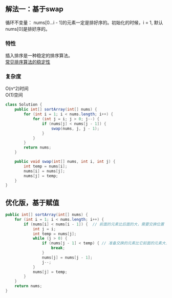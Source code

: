 ## 解法一：基于swap
循环不变量： nums[0...i - 1]的元素一定是排好序的。初始化的时候，i = 1, 默认nums[0]是排好序的。

### 特性
插入排序是一种稳定的排序算法。  
[常见排序算法的稳定性](https://www.cnblogs.com/codingmylife/archive/2012/10/21/2732980.html#:~:text=(5)%E5%BD%92%E5%B9%B6%E6%8E%92%E5%BA%8F%E5%BD%92%E5%B9%B6%E6%8E%92%E5%BA%8F,%E4%B8%8D%E4%BC%9A%E7%A0%B4%E5%9D%8F%E7%A8%B3%E5%AE%9A%E6%80%A7%E3%80%82)
### 复杂度
O(n^2)时间  
O(1)空间

```java
class Solution {
    public int[] sortArray(int[] nums) {
        for (int i = 1; i < nums.length; i++) {
            for (int j = i; j > 0; j--) {
                if (nums[j] < nums[j - 1]) {
                    swap(nums, j, j - 1);
                }
            }
        }
        return nums;
    }

    public void swap(int[] nums, int i, int j) {
        int temp = nums[i];
        nums[i] = nums[j];
        nums[j] = temp;
    }
}
```

## 优化版，基于赋值
```java
public int[] sortArray(int[] nums) {
    for (int i = 1; i < nums.length; i++) {
        if (nums[i] < nums[i - 1]) {  // 前面的元素比后面的大，需要交换位置
            int j = i;
            int temp = nums[j];
            while (j > 0) {
                if (nums[j - 1] < temp) { // 准备交换的元素比它前面的元素大，说明前面的元素已排序，退出while loop
                    break;
                }
                nums[j] = nums[j - 1];
                j--;
            }
            nums[j] = temp;
        }
    }
    return nums;
}
```
